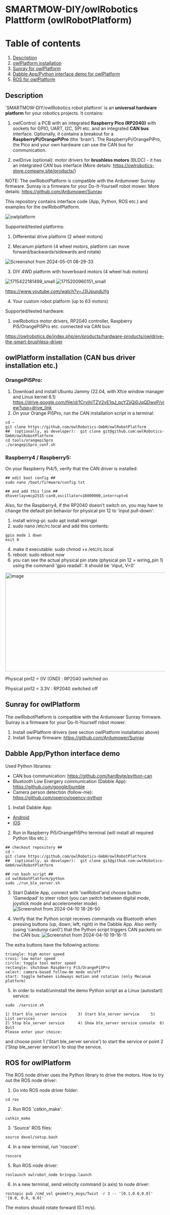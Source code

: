 # SMARTMOW-DIY/owlRobotics Plattform (owlRobotPlatform)

# Table of contents
1. [Description](#description)
2. [owlPlatform installation](#installation)
3. [Sunray for owlPlatform](#sunray_owl)
4. [Dabble App/Python interface demo for owlPlatform](#dabble)
5. [ROS for owlPlatform](#ros)
   

## Description <a name="description"></a>
'SMARTMOW-DIY/owlRobotics robot platform' is an **universal hardware platform** for your robotics projects. It contains:

1. owlControl: a PCB with an integrated **Raspberry Pico (RP2040)** with sockets for GPIO, UART, I2C, SPI etc. and an integrated **CAN bus** interface. Optionally, it contains a breakout for a **RaspberryPi/OrangePiPro** (the 'brain'). The RaspberryPi/OrangePiPro, the Pico and your own hardware can use the CAN bus for communication.
   
2. owlDrive (optional): motor drivers for **brushless motors** (BLDC) - it has an intetgrated CAN bus interface (More details: https://owlrobotics-store.company.site/products/) 

NOTE: The owlRobotPlatform is compatible with the Ardumower Sunray firmware. Sunray is a firmware for your Do-It-Yourself robot mower. More details: https://github.com/Ardumower/Sunray


This repository contains  interface code (App, Python, ROS etc.) and examples for the owlRobotPlatform.  

![owlplatform](https://github.com/owlRobotics-GmbH/owlRobotPlatform/assets/11735886/f4a7ead1-3a4a-428f-946e-b021bfd83857)

Supported/tested platforms:

1. Differential drive platform (2 wheel motors)

2. Mecanum platform (4 wheel motors, platform can move forward/backwards/sidewards and rotate)

![Screenshot from 2024-05-01 08-29-33](https://github.com/owlRobotics-GmbH/owlRobotPlatform/assets/11735886/41efcbc9-595b-408d-b5af-a34705f70225)


3. DIY 4WD platform with hoverboard motors (4 wheel hub motors)

![1715422181499_small](https://github.com/user-attachments/assets/17ac3450-d8f3-4c64-96bd-36eba9b7ffd6) ![1715200960151_small](https://github.com/user-attachments/assets/61df8fdd-978a-47dc-8950-e3b4a34cb854)


https://www.youtube.com/watch?v=J3IJpunduYg

4. Your custom robot platform (up to 63 motors)


Supported/tested hardware:
1. owlRobotics motor drivers, RP2040 controller, Raspberry Pi5/OrangePi5Pro etc. connected via CAN bus:
   
https://owlrobotics.de/index.php/en/products/hardware-products/owldrive-the-smart-brushless-driver

## owlPlatform installation (CAN bus driver installation etc.) <a name="installation"></a>


###  OrangePi5Pro:
1. Download and install Ubuntu Jammy (22.04, with Xfce window manager and Linux kernel 6.1)  https://drive.google.com/file/d/1CrvjhITZV2vE1qJ_pcYZjjQi0JqQDwxP/view?usp=drive_link
2. On your Orange Pi5Pro, run the CAN installation script in a terminal:

```
cd ~
git clone https://github.com/owlRobotics-GmbH/owlRobotPlatform
##  (optionally, as developer):  git clone git@github.com:owlRobotics-GmbH/owlRobotPlatform
cd tools/orangepi5pro
./orangepi5pro_conf.sh
```

### Raspberry4 / Raspberry5:
On your Raspberry Pi4/5, verify that the CAN driver is installed:
```
## edit boot config ##
sudo nano /boot/firmware/config.txt

## and add this line ##
dtoverlay=mcp2515-can0,oscillator=16000000,interrupt=6
```
Also, for the Raspberry4, if the RP2040 doesn't switch on, you may have to change the default pin behavior for physical pin 12 to 'input pull-down':
1. install wiring-pi:   sudo apt install wiringpi
2. sudo nano /etc/rc.local  and add this contents:    
```
gpio mode 1 down
exit 0
```
4. make it executable:     sudo chmod +x /etc/rc.local
5. reboot:  sudo reboot now
6. you can see the actual physical pin state (physical pin 12 = wiring_pin 1) using the command 'gpio readall'.  It should be 'input, V=0'

<img width="640" height="310" alt="image" src="https://github.com/user-attachments/assets/9ca7d786-0350-4581-ba37-8033cb14f252" />

Physical pin12 = 0V (GND) : RP2040 switched on

Physical pin12 = 3.3V : RP2040 switched off


## Sunray for owlPlatform <a name="sunray_owl"></a>

The owlRobotPlatform is compatible with the Ardumower Sunray firmware. Sunray is a firmware for your Do-It-Yourself robot mower. 

1. Install owlPlatform drivers (see section owlPlatform installation above) 
2. Install Sunray firmware: https://github.com/Ardumower/Sunray


## Dabble App/Python interface demo <a name="dabble"></a>

Used Python libraries:
* CAN bus communication: https://github.com/hardbyte/python-can
* Bluetooth Low Energery communication (Dabble App): https://github.com/google/bumble
* Camera person detection (follow-me): https://github.com/opencv/opencv-python
     
1. Install Dabble App:  

* [Android](https://play.google.com/store/apps/details?id=io.dabbleapp)
* [iOS](https://apps.apple.com/ch/app/dabble-bluetooth-controller/id1472734455)

2. Run in Raspberry Pi5/OrangePi5Pro terminal (will install all required Python libs etc.):

```
## checkout repository ##
cd ~
git clone https://github.com/owlRobotics-GmbH/owlRobotPlatform
##  (optionally, as developer):  git clone git@github.com:owlRobotics-GmbH/owlRobotPlatform

## run bash script ##
cd owlRobotPlatform/python
sudo ./run_ble_server.sh
```

3. Start Dabble App, connect with 'owlRobot'and choose button 'Gamedpad' to steer robot (you can switch between digital mode, joystick mode and accelerometer mode)
![Screenshot from 2024-04-10 18-26-50](https://github.com/owlRobotics-GmbH/owlRobotPlatform/assets/11735886/3485eaab-0ced-49aa-adff-f4493f62f156)

4. Verify that the Python script receives commands via Bluetooth when pressing buttons (up, down, left, right) in the Dabble App. Also verify (using 'candump can0') that the Python script triggers CAN packets on the CAN bus:
![Screenshot from 2024-04-10 19-16-11](https://github.com/owlRobotics-GmbH/owlRobotPlatform/assets/11735886/6996b1b3-0524-40ae-a002-4195df0f0372)

The extra buttons have the following actions:
```
triangle: high motor speed
cross: low motor speed
circle: toggle tool motor speed
rectangle: shutdown Raspberry Pi5/OrangePi5Pro
select: camera-based follow-me mode on/off
start: toggle between sideways motion and rotation (only Mecanum platform)
```

5. In order to install/uninstall the demo Python script as a Linux (autostart) service:

```
sudo ./service.sh

1) Start ble_server service	    3) Start ble_server service		5) List services
2) Stop ble_server service	    4) Show ble_server service console	6) Quit
Please enter your choice: 
```

and choose point 1   ('Start ble_server service') to start the service or point 2 ('Stop ble_server service') to stop the service. 


## ROS for owlPlatform <a name="sunray_owl"></a>

The ROS node driver uses the Python library to drive the motors. How to try out the ROS node driver:

1. Go into ROS node driver folder:

```
cd ros
```

2. Run ROS 'catkin_make':
```
catkin_make
```

3. 'Source' ROS files:
```
source devel/setup.bash
```
 
4. In a new terminal, run 'roscore':
```
roscore
```

5. Run ROS node driver:
```
roslaunch owlrobot_node bringup.launch
```

6. In a new terminal, send velocity command (x axis) to node driver:
```
rostopic pub /cmd_vel geometry_msgs/Twist -r 3 -- '[0.1,0.0,0.0]' '[0.0, 0.0, 0.0]'
```
The motors should rotate forward (0.1 m/s).






